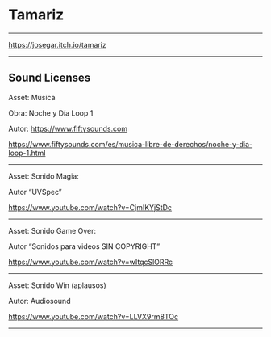 # Tamariz

----------------------------------------------------------

https://josegar.itch.io/tamariz

----------------------------------------------------------

## Sound Licenses

Asset: Música

Obra: Noche y Día Loop 1

Autor: https://www.fiftysounds.com 

https://www.fiftysounds.com/es/musica-libre-de-derechos/noche-y-dia-loop-1.html  

-----------------------------------------------------------

Asset: Sonido Magia: 

Autor “UVSpec”

https://www.youtube.com/watch?v=CjmIKYjStDc

-----------------------------------------------------------

Asset: Sonido Game Over: 

Autor “Sonidos para videos SIN COPYRIGHT”

https://www.youtube.com/watch?v=wItqcSlORRc 

-----------------------------------------------------------

Asset: Sonido Win (aplausos)

Autor: Audiosound

https://www.youtube.com/watch?v=LLVX9rm8TOc 

-----------------------------------------------------------
